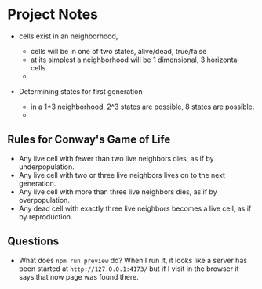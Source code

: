 # Project Notes

- cells exist in an neighborhood, 
  - cells will be in one of two states, alive/dead, true/false
  - at its simplest a neighborhood will be 1 dimensional, 3 horizontal cells
  - 

- Determining states for first generation
  - in a 1*3 neighborhood, 2^3 states are possible, 8 states are possible.
  - 

## Rules for Conway's Game of Life
- Any live cell with fewer than two live neighbors dies, as if by underpopulation.
- Any live cell with two or three live neighbors lives on to the next generation.
- Any live cell with more than three live neighbors dies, as if by overpopulation.
- Any dead cell with exactly three live neighbors becomes a live cell, as if by reproduction.

## Questions
- What does `npm run preview` do? When I run it, it looks like a server has been started at `http://127.0.0.1:4173/` but if I visit in the browser it says that now page was found there.

